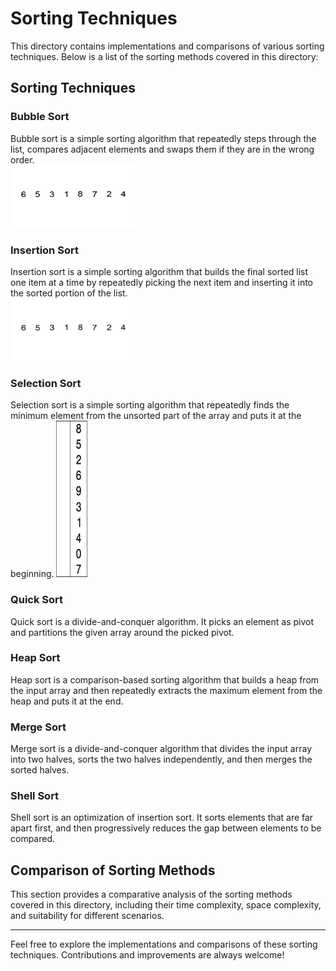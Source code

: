 # Sorting Techniques

This directory contains implementations and comparisons of various sorting techniques. Below is a list of the sorting methods covered in this directory:

## Sorting Techniques

### Bubble Sort
Bubble sort is a simple sorting algorithm that repeatedly steps through the list, compares adjacent elements and swaps them if they are in the wrong order.<br>
<img src="https://github.com/sameldone/Algorithms-and-Data-Structures/blob/main/Sorting_Techniques/images/BubbleSort.gif" alt="Bubble Sort Image" width="200" height="100">

### Insertion Sort
Insertion sort is a simple sorting algorithm that builds the final sorted list one item at a time by repeatedly picking the next item and inserting it into the sorted portion of the list.<br>
<img src="https://github.com/sameldone/Algorithms-and-Data-Structures/blob/main/Sorting_Techniques/images/InsertionSort.gif" alt="Insertion Sort Image" width="200" height="100">
### Selection Sort
Selection sort is a simple sorting algorithm that repeatedly finds the minimum element from the unsorted part of the array and puts it at the beginning.
<img src="https://github.com/sameldone/Algorithms-and-Data-Structures/blob/main/Sorting_Techniques/images/SelectionSort.gif" alt="Selection Sort gif" width="50" height="250">
### Quick Sort
Quick sort is a divide-and-conquer algorithm. It picks an element as pivot and partitions the given array around the picked pivot.

### Heap Sort
Heap sort is a comparison-based sorting algorithm that builds a heap from the input array and then repeatedly extracts the maximum element from the heap and puts it at the end.

### Merge Sort
Merge sort is a divide-and-conquer algorithm that divides the input array into two halves, sorts the two halves independently, and then merges the sorted halves.

### Shell Sort
Shell sort is an optimization of insertion sort. It sorts elements that are far apart first, and then progressively reduces the gap between elements to be compared.

## Comparison of Sorting Methods
This section provides a comparative analysis of the sorting methods covered in this directory, including their time complexity, space complexity, and suitability for different scenarios.

---

Feel free to explore the implementations and comparisons of these sorting techniques. Contributions and improvements are always welcome!

